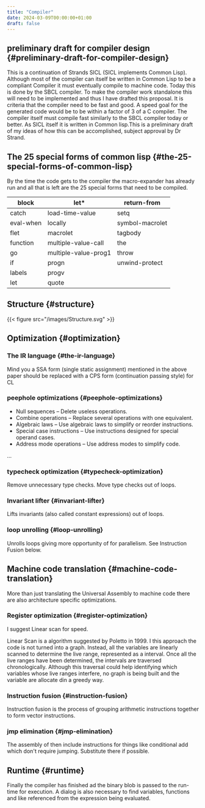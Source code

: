 ```yaml
---
title: "Compiler"
date: 2024-03-09T00:00:00+01:00
draft: false
---
```


## preliminary draft for compiler design {#preliminary-draft-for-compiler-design}

This is a continuation of Strands SICL (SICL implements Common
Lisp). Although most of the compiler can itself be written in Common
Lisp  to be a compliant Compiler it must eventually compile  to
machine code. Today this is done by the SBCL compiler. To make the
compiler work standalone this will need to be implemented and thus I have drafted this
proposal. It is criteria that the compiler need to be fast and good. A speed
goal for the generated code would be to be within a factor of 3 of a C compiler. The
compiler itself must compile fast similarly to the SBCL compiler today or
better. As SICL itself it is written in Common lisp.This is a preliminary draft of my
ideas of how this can be accomplished, subject approval by Dr Strand.


## The 25 special forms of common lisp {#the-25-special-forms-of-common-lisp}

By the time the code gets to the compiler the macro-expander has already run and all that
is left are the 25 special forms that need to be compiled.

| block     | let\*                | return-from     |
|-----------|----------------------|-----------------|
| catch     | load-time-value      | setq            |
| eval-when | locally              | symbol-macrolet |
| flet      | macrolet             | tagbody         |
| function  | multiple-value-call  | the             |
| go        | multiple-value-prog1 | throw           |
| if        | progn                | unwind-protect  |
| labels    | progv                |                 |
| let       | quote                |                 |


## Structure {#structure}

{{< figure src="/images/Structure.svg" >}}


## Optimization {#optimization}


### The IR language {#the-ir-language}

Mind you a SSA form (single static assignment) mentioned in the above
paper should be replaced with a CPS form (continuation passing style) for CL


### peephole optimizations {#peephole-optimizations}

-   Null sequences – Delete useless operations.
-   Combine operations – Replace several operations with one equivalent.
-   Algebraic laws – Use algebraic laws to simplify or reorder instructions.
-   Special case instructions – Use instructions designed for special operand cases.
-   Address mode operations – Use address modes to simplify code.

...


### typecheck optimization {#typecheck-optimization}

Remove unnecessary type checks. Move type checks out of loops.


### Invariant lifter {#invariant-lifter}

Lifts invariants (also called constant expressions) out of loops.


### loop unrolling {#loop-unrolling}

Unrolls loops giving more opportunity of for parallelism. See Instruction Fusion below.


## Machine code translation {#machine-code-translation}

More than just translating the Universal Assembly to machine code there are also
architecture specific optimizations.


### Register optimization {#register-optimization}

I suggest Linear scan for speed.

Linear Scan is a algorithm suggested by Poletto in 1999. I this
approach the code is not turned into a graph. Instead, all the
variables are linearly scanned to determine the live range,
represented as a interval. Once all the live ranges have been
determined, the intervals are traversed chronologically. Although this
traversal could help identifying which variables whose live ranges
interfere, no graph is being built and the variable are allocate din
a greedy way.


### Instruction fusion {#instruction-fusion}

Instruction fusion is the process of grouping arithmetic instructions together to form
vector instructions.


### jmp elimination {#jmp-elimination}

The assembly of then include instructions for things like conditional add which don't require
jumping. Substitute there if possible.


## Runtime {#runtime}

Finally the compiler has finished ad the binary blob is passed to the run-time for
execution. A dialog is also necessary to find variables, functions and like referenced from
the expression being evaluated.
